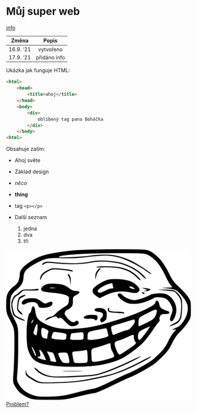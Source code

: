 # Můj super web

[info](info.html)

**Změna**|**Popis**
:-----:|:-----:
16.9. ‘21|vytvořeno
17.9. ‘21|přidáno info

Ukázka jak funguje HTML:
```html
<html>
    <head>
        <title>ahoj</title>
    </head>
    <body>
        <div>
            oblíbený tag pana Boháčka
        </div>
    </body>
<html>
```

Obsahuje zatím:
* Ahoj světe
* Základ design
* *něco*
* **thing**
* tag ``<p></p>``

* Další seznam
    1. jedna
    2. dva
    3. tři

![tf](/images/tf.png)
[Problem?](https://therickroll.com/)